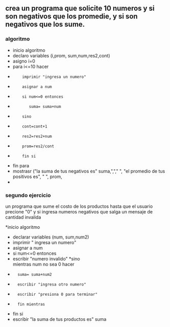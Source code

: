 ## crea un programa que solicite 10 numeros y si son negativos que los promedie, y si son negativos que los sume.
### algoritmo
* inicio algoritmo
* declaro variables (i,prom, sum,num,res2,cont)
* asigno i=0
* para i<=10 hacer
*         imprimir "ingresa un numero"
*         asignar a num
*         si num<=0 entonces
*            suma= suma+num
*         sino 
*         cont=cont+1
*         res2=res2+num
*         prom=res2/cont
*         fin si
*  fin para
*  mostrasr ("la suma de tus negativos es" suma,","," ", "el promedio de tus positivos es", " ", prom, 
*           


### segundo ejercicio
un programa que sume el costo de los productos hasta que el usuario precione "0" y si ingresa numeros negativos que salga un mensaje de cantidad invalida 

*inicio algoritmo
* declarar variables (num, sum,num2)
* imprimir " ingresa un numero"
* asignar a num
* si num<=0 entonces
*    escribir "numero invalido"
*sino   
        mientras  num no sea 0 hacer
*       suma= suma+num2
*       escribir "ingresa otro numero"
*       escribir "presiona 0 para terminar"
*       fin mientras
* fin si
* escribir "la suma de tus productos es" suma
